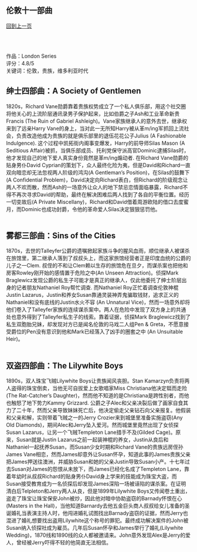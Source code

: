 ## 伦敦十一部曲
[回到上一页](https://boheme13.github.io/Reviews/)  &nbsp;&nbsp;

<br>
<br>

作品：London Series<br>
评分：4.8/5<br>
关键词：伦敦，贵族，维多利亚时代


## 绅士四部曲：A Society of Gentlemen
1820s，Richard Vane勋爵靠着贵族权势成立了一个私人俱乐部，用这个社交圈将他关心的上流阶层通讯录男子保护起来，比如伯爵之子Ash和工业革命新贵Francis (The Ruin of Gabriel Ashleigh)。Vane家族继承人的意外去世，继承权来到了远亲Harry Vane的身上，当对此一无所知Harry被从革m/ing军抓回上流社会，负责改造他成为贵族的就是俱乐部里的退伍花花公子Julius (A Fashionable Indulgence). 这个过程中凯拓街内阁事变爆发，Harry的前导师Silas Mason (A Seditious Affair)被抓，当俱乐部成员、托利党保守派高官Dominic逮捕Silas时，他才发现自己的地下爱人真实身份竟然是革m/ing煽动者. 在Richard Vane勋爵的贴身男仆David Cyprian的策划下，众人最终化险为夷，但是David和Richard一直双向暗恋却无法忽视两人阶级的鸿沟(A Gentleman’s Position)，在Silas的鼓舞下(A Confidential Problem)，David决定向Richard表白，但Richard的阶级观念让两人不欢而散，然而Ash的一场意外让众人的地下禁忌恋情面临暴露，Richard不得不再次寻求David的帮助，最终在解决困难后两人找到了各自的平衡位置。经历一切变故后(A Private Miscellany)，Richard和David借着周游欧陆的借口去度蜜月，而Dominic也成功封爵，令他的革命爱人Silas决定狠狠惩罚他。 <br> <br>

## 雾都三部曲：Sins of the Cities
1870s，去世的Talleyfer公爵的遗嘱掀起家族斗争的腥风血雨，顺位继承人被谋杀在旅馆里，第二继承人落到了叔叔头上，而这家旅馆经营者正是印度血统的公爵的儿子之一Clem. 叔侄的不和让Clem赖以生存的旅馆危在旦夕，而谋杀案也把他和房客Rowley刚开始的感情置于危险之中(An Unseen Attraction)。侦探Mark Braglewicz发现公爵的私生子可能才是真正的继承人，仅此他委托了绅士阶层出身的记者朋友Nathaniel Roy帮忙调查. 而Nathaniel Roy正忙着调查伦敦神棍Justin Lazarus，Justin和养女Susan靠通灵装神弄鬼骗取钱财，追求正义的Nathaniel和没有底线的Justin水火不容 (An Unnatural Vice)，然而一场意外却将他们卷入了Talleyfer家族的连续谋杀案中。两人在危险中发现了双方身上的共通处也意外得到了Talleyfer私生子的线索。靠着证据，侦探Mark Braglewicz找到了私生双胞胎兄妹，却发现对方已是闻名伦敦的马戏二人组Pen & Greta，不愿意接受爵位的Pen没有意识到他和Mark已经落入了凶手的圈套之中 (An Unsuitable Heir)。<br> <br>


## 双盗四部曲：The Lilywhite Boys
1890s，双人珠宝飞贼Lilywhite Boys让贵族闻风丧胆。Stan Kamarzyn负责将两人盗得的珠宝倒卖，当他无可自拔爱上女歌唱家Miss Christiana他决定铤而走险 (The Rat-Catcher’s Daughter)，然而他不知道的是Christiana是跨性别者，而他也触怒了地下势力Kammy Grizzard. 公爵之子Alec和父亲决裂后做了画家自食其力了二十年，然而父亲导致妹妹死亡后，他决定偷走父亲钻石向父亲报复。他假装和父亲和解，实则带着飞贼之一的Jerry Crozier来到城堡里准备实施盗窃(Any Old Diamonds)，期间Alec和Jerry坠入爱河。然而城堡里竟然出现了女侦探Susan Lazarus，让另一个飞贼Templeton Lane措手不及(Gilded Cage)。原来，Susan就是Justin Lazarus之前一起装神棍的养女，Justin从良后和Nathaniel一起抚养Susan，而Susan少女时期和Richard Vane的贵族远房侄孙James Vane相恋，然而James却意外让Susan怀孕，知道此事的James贵族父亲把James押送往澳洲，并威胁Susan和她的父亲Justin导致Susan小产。十七年过去Susan对James的怨恨从未放下，而James已经化名成了Templeton Lane，靠着年幼时从叔叔Richard的贴身男仆David身上学来的技能成为珠宝大盗，而Susan接受教育成为一名侦探后却发现James深陷一场被诬陷的谋杀案。在证明清白后Telpleton和Jerry两人从良，但是1899年Lilywhite Boys又传闻卷土重出，盗走了珠宝让珠宝保安John被炒，因此他对暗中协助盗窃的Barnady怀恨在心 (Masters in the Hall)，当他知道Barnardy去他五金巨头商人叔叔给女儿准备的圣诞婚礼当表演主持人时，他闯进婚礼试图找出Barnady盗窃的证据，然而Jerry也混进了婚礼想要找出盗用Lilywhite这个称号的罪犯。最终成功解决案件的John被Susan纳入侦探社成为雇员。几年后Susan怀孕和James举行了婚礼(Lilywhite Wedding)，1870线和1890线的众人都被邀请来。John意外发现Alex是Jerry的爱人，曾经被Jerry吓得不轻的他简直无法相信。
